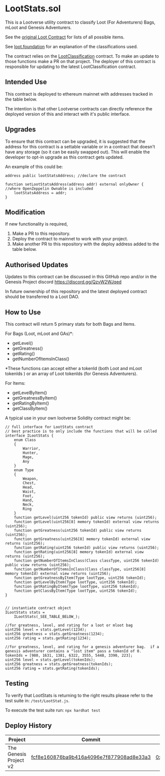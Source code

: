 # LootStats.sol

This is a Lootverse utility contract to classify Loot (For Adventurers) Bags, mLoot and Genesis Adventurers.

See the [original Loot Contract](https://etherscan.io/address/0xff9c1b15b16263c61d017ee9f65c50e4ae0113d7) for lists of all possible items.

See [loot.foundation](https://docs.loot.foundation/canonical-principles/loot/loot-classification-and-ratings-system) for an explanation of the classifications used.

The contract relies on the [LootClassification](https://github.com/playmint/loot-classification) contract. To make an update to those functions make a PR on that project. The deployer of this contract is responsible for updating to the latest LootClassification contract.


## Intended Use

This contract is deployed to ethereum mainnet with addresses tracked in the table below.

The intention is that other Lootverse contracts can directly reference the deployed version of this and interact with it's public interface.

## Upgrades

To ensure that this contract can be upgraded, it is suggested that the address for this contract is a settable variable or in a contract that doesn't have any storage (so it can be easily swapped out).  This will enable the developer to opt-in upgrade as this contract gets updated.

An example of this could be:
```
address public lootStatsAddress; //declare the contract

function setLootStatsAddress(address addr) external onlyOwner { //where OpenZeppelin Ownable is included
    lootStatsAddress = addr;
}

```

## Modification

If new functionality is required,

1. Make a PR to this repository.
2. Deploy the contract to mainnet to work with your project.
3. Make another PR to this repository with the deploy address added to the table below.


## Authorised Updates

Updates to this contract can be discussed in this GitHub repo and/or in the Genesis Project discord https://discord.gg/QzvW2WJqed

In future ownership of this repository and the latest deployed contract should be transferred to a Loot DAO.


## How to Use

This contract will return 5 primary stats for both Bags and Items.

For Bags (Loot, mLoot and GAs)*:
- getLevel()
- getGreatness()
- getRating()
- getNumberOfItemsInClass()

*These functions can accept either a tokenId (both Loot and mLoot tokenIds ) or an array of Loot tokenIds (for Genesis Adventurers).

For Items:
- getLevelByItem()
- getGreatnessByItem()
- getRatingByItem()
- getClassByItem()

A typical use in your own lootverse Solidity contract might be:
```
// full interface for LootStats contract
// best practice is to only include the functions that will be called
interface ILootStats {
    enum Class
    {
        Warrior,
        Hunter,
        Mage,
        Any
    }
    enum Type
    {
        Weapon,
        Chest,
        Head,
        Waist,
        Foot,
        Hand,
        Neck,
        Ring
    }
    function getLevel(uint256 tokenId) public view returns (uint256);
    function getLevel(uint256[8] memory tokenId) external view returns (uint256);
    function getGreatness(uint256 tokenId) public view returns (uint256);
    function getGreatness(uint256[8] memory tokenId) external view returns (uint256);
    function getRating(uint256 tokenId) public view returns (uint256);
    function getRating(uint256[8] memory tokenId) external view returns (uint256);
    function getNumberOfItemsInClass(Class classType, uint256 tokenId) public view returns (uint256);
    function getNumberOfItemsInClass(Class classType, uint256[8] memory tokenId) external view returns (uint256);
    function getGreatnessByItem(Type lootType, uint256 tokenId);
    function getLevelByItem(Type lootType, uint256 tokenId);
    function getRatingByItem(Type lootType, uint256 tokenId);
    function getClassByItem(Type lootType, uint256 tokenId);
}


// instantiate contract object
ILootStats stats = 
    ILootStats(_SEE_TABLE_BELOW_);

//for greatness, level, and rating for a loot or mloot bag
uint256 level = stats.getLevel(1234);
uint256 greatness = stats.getGreatness(1234);
uint256 rating = stats.getRating(1234);

//for greatness, level, and rating for a genesis adventurer bag.  if a genesis adventurer contains a "lost item" pass a tokenId of 0.
tokenIds = [980, 1631, 1381, 6322, 3555, 5448, 3390, 223];
uint256 level = stats.getLevel(tokenIds);
uint256 greatness = stats.getGreatness(tokenIds);
uint256 rating = stats.getRating(tokenIds);
```

## Testing

To verify that LootStats is returning to the right results please refer to the test suite in:
`/test/LootStat.js`. 

To execute the test suite run:
`npx hardhat test`

## Deploy History

| Project | Commit | Deployed address link |
|---------|---------------------|-----------------------|
| The Genesis Project v2  | [fcf8e160876ba9b416a4096e7f877908ad8e33a3](https://github.com/genesisproject4loot/loot-stats/tree/fcf8e160876ba9b416a4096e7f877908ad8e33a3)| [0x886944F49fa10448C573AbF3D5f85f4bd81a7730](https://etherscan.io/address/0x886944F49fa10448C573AbF3D5f85f4bd81a7730) |
